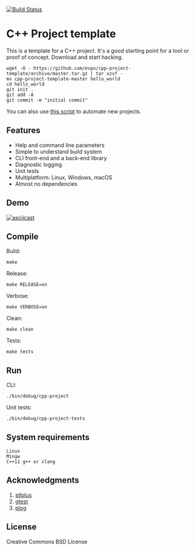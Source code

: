 [![Build Status](https://travis-ci.org/evpo/cpp-project-template.svg?branch=master)](https://travis-ci.org/evpo/cpp-project-template)

# C++ Project template

This is a template for a C++ project. It's a good starting point for a tool or proof of concept. Download and start hacking.

    wget -O - https://github.com/evpo/cpp-project-template/archive/master.tar.gz | tar xzvf -
    mv cpp-project-template-master hello_world
    cd hello_world
    git init .
    git add -A
    git commit -m "initial commit"

You can also use [this script](https://github.com/evpo/scriptocracy/blob/master/scripts/create-cpp-project.sh) to automate new projects.

## Features

* Help and command line parameters
* Simple to understand build system
* CLI front-end and a back-end library
* Diagnostic logging
* Unit tests
* Multiplatform: Linux, Windows, macOS
* Almost no dependencies

## Demo

[![asciicast](https://asciinema.org/a/239383.png)](https://asciinema.org/a/239383?speed=2&theme=solarized-dark)

## Compile

Build:

    make

Release:

    make RELEASE=on

Verbose:

    make VERBOSE=on

Clean:

    make clean

Tests:

    make tests
    
## Run

CLI:

    ./bin/debug/cpp-project

Unit tests:

    ./bin/debug/cpp-project-tests

## System requirements

    Linux
    Mingw
    C++11 g++ or clang


## Acknowledgments

1. [stlplus](http://stlplus.sourceforge.net/)
2. [gtest](https://github.com/google/googletest)
3. [plog](https://github.com/SergiusTheBest/plog)

## License

Creative Commons BSD License
